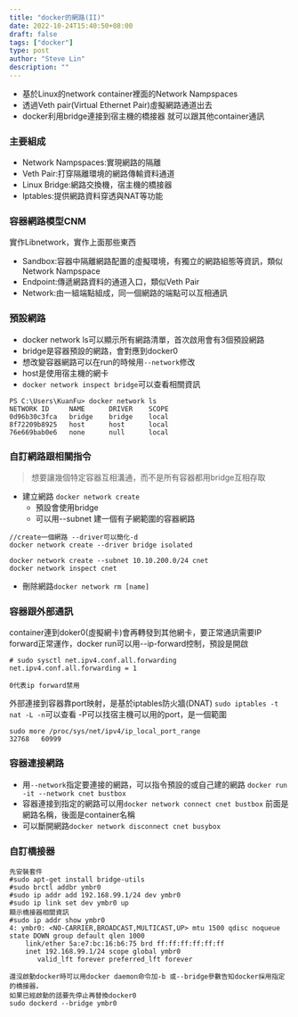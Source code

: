 ```yaml
---
title: "docker的網路(II)"
date: 2022-10-24T15:40:50+08:00
draft: false
tags: ["docker"]
type: post
author: "Steve Lin"
description: ""
---
```

- 基於Linux的network container裡面的Network Nampspaces
- 透過Veth pair(Virtual Ethernet Pair)虛擬網路通道出去
- docker利用bridge連接到宿主機的橋接器 就可以跟其他container通訊
### 主要組成
- Network Nampspaces:實現網路的隔離
- Veth Pair:打穿隔離環境的網路傳輸資料通道
- Linux Bridge:網路交換機，宿主機的橋接器
- Iptables:提供網路資料穿透與NAT等功能
### 容器網路模型CNM
實作Libnetwork，實作上面那些東西
- Sandbox:容器中隔離網路配置的虛擬環境，有獨立的網路組態等資訊，類似Network Nampspace
- Endpoint:傳遞網路資料的通道入口，類似Veth Pair
- Network:由一組端點組成，同一個網路的端點可以互相通訊
### 預設網路
- docker network ls可以顯示所有網路清單，首次啟用會有3個預設網路
- bridge是容器預設的網路，會對應到docker0
- 想改變容器網路可以在run的時候用`--network`修改
- host是使用宿主機的網卡
- `docker network inspect bridge`可以查看相關資訊
```
PS C:\Users\KuanFu> docker network ls
NETWORK ID     NAME      DRIVER    SCOPE
0d96b30c3fca   bridge    bridge    local
8f72209b8925   host      host      local
76e669bab0e6   none      null      local
```
### 自訂網路跟相關指令
> 想要讓幾個特定容器互相溝通，而不是所有容器都用bridge互相存取
- 建立網路 `docker network create`
	- 預設會使用bridge
	- 可以用--subnet 建一個有子網範圍的容器網路 
```
//create一個網路 --driver可以簡化-d
docker network create --driver bridge isolated

docker network create --subnet 10.10.200.0/24 cnet
docker network inspect cnet
```
- 刪除網路`docker network rm [name]`

### 容器跟外部通訊
container連到doker0(虛擬網卡)會再轉發到其他網卡，要正常通訊需要IP forward正常運作，docker run可以用--ip-forward控制，預設是開啟
```
# sudo sysctl net.ipv4.conf.all.forwarding
net.ipv4.conf.all.forwarding = 1

0代表ip forward禁用
```
外部連接到容器靠port映射，是基於iptables防火牆(DNAT)
`sudo iptables -t nat -L -n`可以查看
-P可以找宿主機可以用的port，是一個範圍
```
sudo more /proc/sys/net/ipv4/ip_local_port_range
32768	60999

```
### 容器連接網路
- 用`--network`指定要連接的網路，可以指令預設的或自己建的網路
`docker run -it --network cnet bustbox`
- 容器連接到指定的網路可以用`docker network connect cnet bustbox` 前面是網路名稱，後面是container名稱
- 可以斷開網路`docker network disconnect cnet busybox`
### 自訂橋接器
```
先安裝套件
#sudo apt-get install bridge-utils
#sudo brctl addbr ymbr0
#sudo ip addr add 192.168.99.1/24 dev ymbr0
#sudo ip link set dev ymbr0 up
顯示橋接器相關資訊
#sudo ip addr show ymbr0
4: ymbr0: <NO-CARRIER,BROADCAST,MULTICAST,UP> mtu 1500 qdisc noqueue state DOWN group default qlen 1000
    link/ether 5a:e7:bc:16:b6:75 brd ff:ff:ff:ff:ff:ff
    inet 192.168.99.1/24 scope global ymbr0
       valid_lft forever preferred_lft forever

還沒啟動docker時可以用docker daemon命令加-b 或--bridge參數告知docker採用指定的橋接器，
如果已經啟動的話要先停止再替換docker0
sudo dockerd --bridge ymbr0


```
